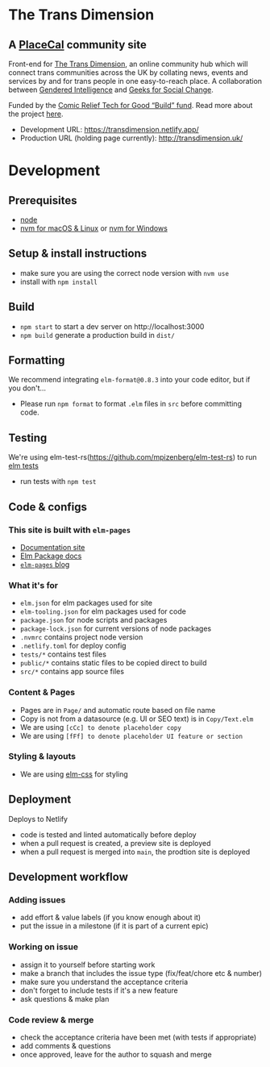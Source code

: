 # The Trans Dimension

## A [PlaceCal](https://placecal.org/) community site

Front-end for [The Trans Dimension](http://transdimension.uk/), an online community hub which will connect trans communities across the UK by collating news, events and services by and for trans people in one easy-to-reach place. A collaboration between [Gendered Intelligence](https://genderedintelligence.co.uk/) and [Geeks for Social Change](https://gfsc.studio/).

Funded by the [Comic Relief Tech for Good “Build” fund](https://techforgoodhub.co.uk/build-fund-2021). Read more about the project [here](https://gfsc.studio/2021/12/14/enter-trans-dimension.html).

-  Development URL: https://transdimension.netlify.app/
-  Production URL (holding page currently): http://transdimension.uk/

# Development

## Prerequisites

- [node](https://nodejs.org/)
- [nvm for macOS & Linux](https://github.com/nvm-sh/nvm) or [nvm for Windows](https://github.com/coreybutler/nvm-windows)

## Setup & install instructions

- make sure you are using the correct node version with `nvm use`
- install with `npm install`

## Build

- `npm start` to start a dev server on http://localhost:3000
- `npm build` generate a production build in `dist/`

## Formatting

We recommend integrating `elm-format@0.8.3` into your code editor, but if you don't...
- Please run `npm format` to format `.elm` files in `src` before committing code.

## Testing

We're using elm-test-rs(https://github.com/mpizenberg/elm-test-rs) to run [elm tests](https://github.com/elm-explorations/test/)

-  run tests with `npm test`

## Code & configs

### This site is built with `elm-pages`

- [Documentation site](https://elm-pages.com)
- [Elm Package docs](https://package.elm-lang.org/packages/dillonkearns/elm-pages/latest/)
- [`elm-pages` blog](https://elm-pages.com/blog)

### What it's for

- `elm.json` for elm packages used for site
- `elm-tooling.json` for elm packages used for code
- `package.json` for node scripts and packages
- `package-lock.json` for current versions of node packages
- `.nvmrc` contains project node version
- `.netlify.toml` for deploy config
- `tests/*` contains test files
- `public/*` contains static files to be copied direct to build
- `src/*` contains app source files

### Content & Pages

- Pages are in `Page/` and automatic route based on file name
- Copy is not from a datasource (e.g. UI or SEO text) is in `Copy/Text.elm`
- We are using `[cCc] to denote placeholder copy`
- We are using `[fFf] to denote placeholder UI feature or section`

### Styling & layouts

- We are using [elm-css](https://package.elm-lang.org/packages/rtfeldman/elm-css/latest/Css) for styling

## Deployment

Deploys to Netlify

-  code is tested and linted automatically before deploy
-  when a pull request is created, a preview site is deployed
-  when a pull request is merged into `main`, the prodtion site is deployed

## Development workflow

### Adding issues

-  add effort & value labels (if you know enough about it)
-  put the issue in a milestone (if it is part of a current epic)

### Working on issue

-  assign it to yourself before starting work
-  make a branch that includes the issue type (fix/feat/chore etc & number)
-  make sure you understand the acceptance criteria
-  don't forget to include tests if it's a new feature
-  ask questions & make plan

### Code review & merge

-  check the acceptance criteria have been met (with tests if appropriate)
-  add comments & questions
-  once approved, leave for the author to squash and merge
